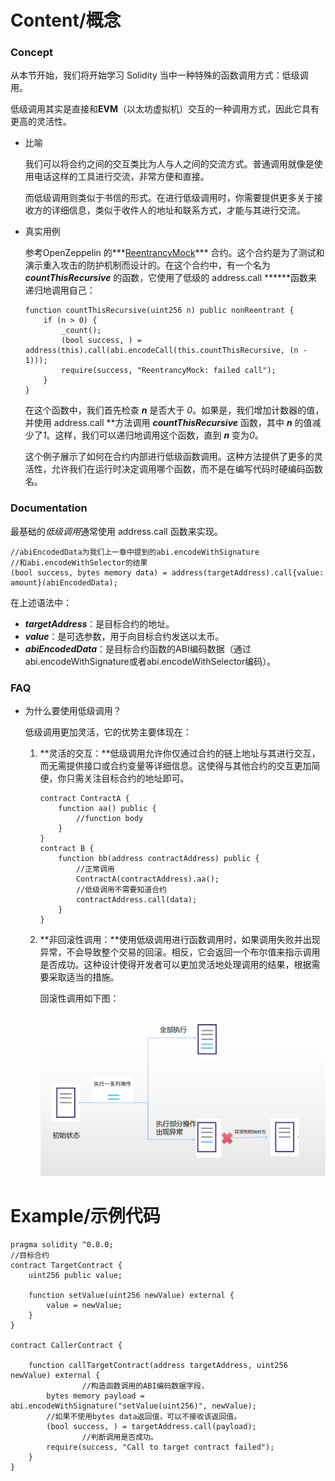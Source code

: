 # Content/概念

### Concept

从本节开始，我们将开始学习 Solidity 当中一种特殊的函数调用方式：低级调用。

低级调用其实是直接和**EVM**（以太坊虚拟机）交互的一种调用方式，因此它具有更高的灵活性。

- 比喻
    
    我们可以将合约之间的交互类比为人与人之间的交流方式。普通调用就像是使用电话这样的工具进行交流，非常方便和直接。
    
    而低级调用则类似于书信的形式。在进行低级调用时，你需要提供更多关于接收方的详细信息，类似于收件人的地址和联系方式，才能与其进行交流。
    
- 真实用例
    
    参考OpenZeppelin 的***[ReentrancyMock](https://github.com/OpenZeppelin/openzeppelin-contracts/blob/9ef69c03d13230aeff24d91cb54c9d24c4de7c8b/contracts/mocks/ReentrancyMock.sol#L29)*** 合约。这个合约是为了测试和演示重入攻击的防护机制而设计的。在这个合约中，有一个名为 ***countThisRecursive*** 的函数，它使用了低级的 address.call ******函数来递归地调用自己：
    
    ```solidity
    function countThisRecursive(uint256 n) public nonReentrant {
        if (n > 0) {
            _count();
            (bool success, ) = address(this).call(abi.encodeCall(this.countThisRecursive, (n - 1)));
            require(success, "ReentrancyMock: failed call");
        }
    }
    ```
    
    在这个函数中，我们首先检查 ***n*** 是否大于 *0*。如果是，我们增加计数器的值，并使用 address.call **方法调用 ***countThisRecursive*** 函数，其中 ***n*** 的值减少了*1*。这样，我们可以递归地调用这个函数，直到 ***n*** 变为*0*。
    
    这个例子展示了如何在合约内部进行低级函数调用。这种方法提供了更多的灵活性，允许我们在运行时决定调用哪个函数，而不是在编写代码时硬编码函数名。
    

### Documentation

最基础的*低级调用*通常使用 address.call 函数来实现。

```solidity
//abiEncodedData为我们上一章中提到的abi.encodeWithSignature
//和abi.encodeWithSelector的结果
(bool success, bytes memory data) = address(targetAddress).call{value: amount}(abiEncodedData);
```

在上述语法中：

- ***targetAddress***：是目标合约的地址。
- ***value***：是可选参数，用于向目标合约发送以太币。
- ***abiEncodedData***：是目标合约函数的ABI编码数据（通过abi.encodeWithSignature或者abi.encodeWithSelector编码）。

### FAQ

- 为什么要使用低级调用？
    
    低级调用更加灵活，它的优势主要体现在：
    
    1. **灵活的交互：**低级调用允许你仅通过合约的链上地址与其进行交互，而无需提供接口或合约变量等详细信息。这使得与其他合约的交互更加简便，你只需关注目标合约的地址即可。
        
        ```solidity
        contract ContractA {
        	function aa() public {
        		//function body 
        	}
        }
        contract B {
        	function bb(address contractAddress) public {
        		//正常调用
        		ContractA(contractAddress).aa();
        		//低级调用不需要知道合约
        		contractAddress.call(data);
        	}
        }
        ```
        
    2. **非回滚性调用：**使用低级调用进行函数调用时，如果调用失败并出现异常，不会导致整个交易的回滚。相反，它会返回一个布尔值来指示调用是否成功。这种设计使得开发者可以更加灵活地处理调用的结果，根据需要采取适当的措施。
        
         回滚性调用如下图：
        
        ![Untitled](./img/1-1.png)
        

# Example/示例代码

```solidity
pragma solidity ^0.8.0;
//目标合约
contract TargetContract {
    uint256 public value;
    
    function setValue(uint256 newValue) external {
        value = newValue;
    }
}

contract CallerContract {
		
    function callTargetContract(address targetAddress, uint256 newValue) external {
				//构造函数调用的ABI编码数据字段，
        bytes memory payload = abi.encodeWithSignature("setValue(uint256)", newValue);
        //如果不使用bytes data返回值，可以不接收该返回值。
        (bool success, ) = targetAddress.call(payload);
				//判断调用是否成功。
        require(success, "Call to target contract failed");
    }
}
```